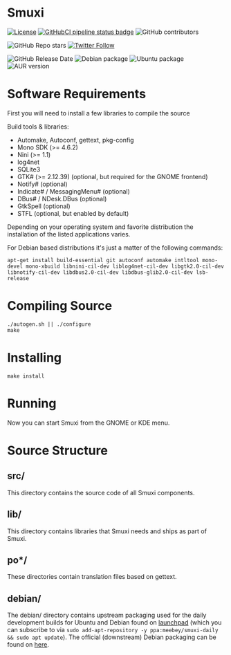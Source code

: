 Smuxi
=====
[![License](https://img.shields.io/github/license/meebey/smuxi.svg)](https://github.com/meebey/smuxi/blob/master/LICENSE) [![GitHubCI pipeline status badge](https://github.com/meebey/smuxi/workflows/auto-ci-builds/badge.svg)](https://github.com/meebey/smuxi/commits/master) ![GitHub contributors](https://img.shields.io/github/contributors-anon/meebey/smuxi)

![GitHub Repo stars](https://img.shields.io/github/stars/meebey/smuxi?style=social) [![Twitter Follow](https://img.shields.io/twitter/follow/smuxi?style=social)](https://twitter.com/intent/follow?screen_name=smuxi)

![GitHub Release Date](https://img.shields.io/github/release-date/meebey/smuxi)
![Debian package](https://img.shields.io/debian/v/smuxi)
![Ubuntu package](https://img.shields.io/ubuntu/v/smuxi)
![AUR version](https://img.shields.io/aur/version/smuxi?label=AUR)

Software Requirements
=====================
First you will need to install a few libraries to compile the source

Build tools & libraries:
* Automake, Autoconf, gettext, pkg-config
* Mono SDK (>= 4.6.2)
* Nini (>= 1.1)
* log4net
* SQLite3
* GTK# (>= 2.12.39) (optional, but required for the GNOME frontend)
* Notify# (optional)
* Indicate# / MessagingMenu# (optional)
* DBus# / NDesk.DBus (optional)
* GtkSpell (optional)
* STFL (optional, but enabled by default)

Depending on your operating system and favorite distribution the installation of
the listed applications varies.

For Debian based distributions it's just a matter of the following commands:

    apt-get install build-essential git autoconf automake intltool mono-devel mono-xbuild libnini-cil-dev liblog4net-cil-dev libgtk2.0-cil-dev libnotify-cil-dev libdbus2.0-cil-dev libdbus-glib2.0-cil-dev lsb-release

Compiling Source
================

    ./autogen.sh || ./configure
    make

Installing
==========

    make install

Running
=======

Now you can start Smuxi from the GNOME or KDE menu.

Source Structure
================

src/
----

This directory contains the source code of all Smuxi components.

lib/
----

This directory contains libraries that Smuxi needs and ships as part of Smuxi.

po\*/
-----

These directories contain translation files based on gettext.

debian/
-------

The debian/ directory contains upstream packaging used for the daily development
builds for Ubuntu and Debian found on [launchpad][] (which you can subscribe to
via `sudo add-apt-repository -y ppa:meebey/smuxi-daily && sudo apt update`).
The official (downstream) Debian packaging can be found on [here][].

  [launchpad]: https://launchpad.net/~meebey/+archive/smuxi-daily
  [here]: https://salsa.debian.org/dotnet-team/smuxi
